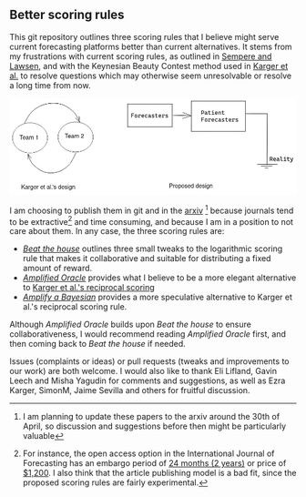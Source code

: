 ## Better scoring rules

This git repository outlines three scoring rules that I believe might serve current forecasting platforms better than current alternatives. It stems from my frustrations with current scoring rules, as outlined in [Sempere and Lawsen](https://arxiv.org/abs/2106.11248), and with the Keynesian Beauty Contest method used in [Karger et al.](https://papers.ssrn.com/sol3/papers.cfm?abstract_id=3954498) to resolve questions which may otherwise seem unresolvable or resolve a long time from now.

![](2-amplified-oracle/diagrams/comparison.png)

I am choosing to publish them in git and in the [arxiv](https://www.arxiv.com/) [^arxiv] because journals tend to be extractive[^elsevier] and time consuming, and because I am in a position to not care about them. In any case, the three scoring rules are:

- [_Beat the house_](https://github.com/SamotsvetyForecasting/optimal-scoring/blob/master/1-beat-the-house/beat-the-house.pdf) outlines three small tweaks to the logarithmic scoring rule that makes it collaborative and suitable for distributing a fixed amount of reward.
- [_Amplified Oracle_](https://github.com/SamotsvetyForecasting/optimal-scoring/blob/master/2-amplified-oracle/amplified-oracle.pdf) provides what I believe to be a more elegant alternative to [Karger et al.'s reciprocal scoring](https://papers.ssrn.com/sol3/papers.cfm?abstract_id=3954498)
- [_Amplify a Bayesian_](https://github.com/SamotsvetyForecasting/optimal-scoring/blob/master/3-amplify-bayesian/amplify-bayesian.pdf) provides a more speculative alternative to Karger et al.'s reciprocal scoring rule.

Although _Amplified Oracle_ builds upon _Beat the house_ to ensure collaborativeness, I would recommend reading _Amplified Oracle_ first, and then coming back to _Beat the house_ if needed.

Issues (complaints or ideas) or pull requests (tweaks and improvements to our work) are both welcome. I would also like to thank Eli Lifland, Gavin Leech and Misha Yagudin for comments and suggestions, as well as Ezra Karger, SimonM, Jaime Sevilla and others for fruitful discussion.

[^arxiv]: I am planning to update these papers to the arxiv around the 30th of April, so discussion and suggestions before then might be particularly valuable
[^elsevier]: For instance, the open access option in the International Journal of Forecasting has an embargo period of [24 months (2 years)](https://www.elsevier.com/journals/international-journal-of-forecasting/0169-2070/open-access-options) or price of [$1,200](https://www.elsevier.com/books-and-journals/journal-pricing/apc-pricelist). I also think that the article publishing model is a bad fit, since the proposed scoring rules are fairly experimental.

